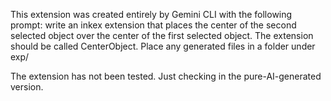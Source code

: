 This extension was created entirely by Gemini CLI with the following prompt:
    write an inkex extension that places the center of the second selected object over the center of the  first selected
    object. The extension should be called CenterObject. Place any generated files in a folder under exp/         

The extension has not been tested. Just checking in the pure-AI-generated version.
